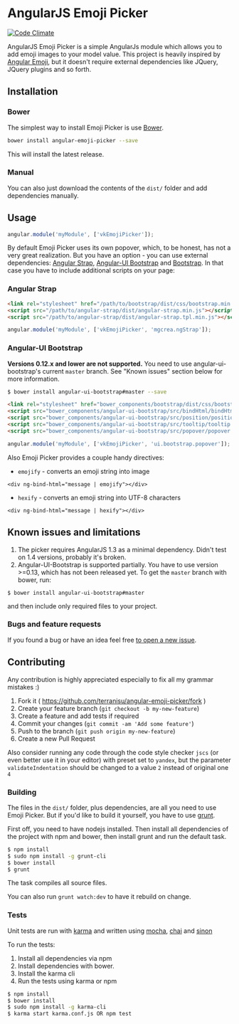 AngularJS Emoji Picker
======================

[![Code Climate](https://codeclimate.com/github/terranisu/angular-emoji-picker/badges/gpa.svg)](https://codeclimate.com/github/terranisu/angular-emoji-picker)

AngularJS Emoji Picker is a simple AngularJs module which allows you to add emoji images to your model value. This project is heavily inspired by
[Angular Emoji](https://github.com/Coraza/angular-emoji-popup/), but it doesn't require external dependencies like JQuery, JQuery plugins and so forth.

Installation
------------

### Bower
The simplest way to install Emoji Picker is use [Bower](http://bower.io/).

```bash
bower install angular-emoji-picker --save
```

This will install the latest release.

### Manual
You can also just download the contents of the `dist/` folder and add dependencies manually.

Usage
-----
```javascript
angular.module('myModule', ['vkEmojiPicker']);
```
By default Emoji Picker uses its own popover, which, to be honest, has not a very great realization. But you have an option - you can use
external dependencies: [Angular Strap](https://github.com/mgcrea/angular-strap), [Angular-UI Bootstrap](https://github.com/angular-ui/bootstrap)
and [Bootstrap](https://github.com/twbs/bootstrap). In that case you have to include additional scripts on your page:

### Angular Strap
```html
<link rel="stylesheet" href="/path/to/bootstrap/dist/css/bootstrap.min.css">
<script src="/path/to/angular-strap/dist/angular-strap.min.js"></script>
<script src="/path/to/angular-strap/dist/angular-strap.tpl.min.js"></script>
```

```javascript
angular.module('myModule', ['vkEmojiPicker', 'mgcrea.ngStrap']);
```

### Angular-UI Bootstrap
**Versions 0.12.x and lower are not supported.** You need to use angular-ui-bootstrap's current `master` branch. See "Known issues" section below for more information.

```bash
$ bower install angular-ui-bootstrap#master --save
```

```html
<link rel="stylesheet" href="bower_components/bootstrap/dist/css/bootstrap.min.css">
<script src="bower_components/angular-ui-bootstrap/src/bindHtml/bindHtml.js"></script>
<script src="bower_components/angular-ui-bootstrap/src/position/position.js"></script>
<script src="bower_components/angular-ui-bootstrap/src/tooltip/tooltip.js"></script>
<script src="bower_components/angular-ui-bootstrap/src/popover/popover.js"></script>
```

```javascript
angular.module('myModule', ['vkEmojiPicker', 'ui.bootstrap.popover']);
```

Also Emoji Picker provides a couple handy directives:

* `emojify` - converts an emoji string into image

`<div ng-bind-html="message | emojify"></div>`

* `hexify` - converts an emoji string into UTF-8 characters

`<div ng-bind-html="message | hexify"></div>`


## Known issues and limitations

1. The picker requires AngularJS 1.3 as a minimal dependency. Didn't test on 1.4 versions, probably it's broken.
2. Angular-UI-Bootstrap is supported partially.
You have to use version >=0.13, which has not been released yet. To get the `master` branch with bower, run: 
```
$ bower install angular-ui-bootstrap#master
```
and then include only required files to your project.

### Bugs and feature requests
If you found a bug or have an idea feel free [to open a new issue](https://github.com/terranisu/angular-emoji-picker/issues/new).

Contributing
------------
Any contribution is highly appreciated especially to fix all my grammar mistakes :)

1. Fork it ( https://github.com/terranisu/angular-emoji-picker/fork )
2. Create your feature branch (`git checkout -b my-new-feature`)
3. Create a feature and add tests if required
4. Commit your changes (`git commit -am 'Add some feature'`)
5. Push to the branch (`git push origin my-new-feature`)
6. Create a new Pull Request

Also consider running any code through the code style checker `jscs` (or even better use it in your editor) with preset set to `yandex`,
but the parameter `validateIndentation` should be changed to a value `2` instead of original one `4`

### Building
The files in the `dist/` folder, plus dependencies, are all you need to use Emoji Picker. But if
you'd like to build it yourself, you have to use [grunt](http://gruntjs.com/).

First off, you need to have nodejs installed. Then install all dependencies of the
project with npm and bower, then install grunt and run the default task.

```bash
$ npm install
$ sudo npm install -g grunt-cli
$ bower install
$ grunt
```

The task compiles all source files.

You can also run `grunt watch:dev` to have it rebuild on change.

### Tests
Unit tests are run with [karma](http://karma-runner.github.io) and written using
[mocha](http://visionmedia.github.io/mocha/), [chai](http://chaijs.com/) and
[sinon](http://sinonjs.org/)

To run the tests:

1. Install all dependencies via npm
2. Install dependencies with bower.
3. Install the karma cli
4. Run the tests using karma or npm

```bash
$ npm install
$ bower install
$ sudo npm install -g karma-cli
$ karma start karma.conf.js OR npm test
```
